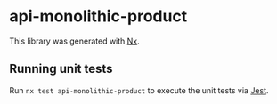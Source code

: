 # api-monolithic-product

This library was generated with [Nx](https://nx.dev).

## Running unit tests

Run `nx test api-monolithic-product` to execute the unit tests via [Jest](https://jestjs.io).
